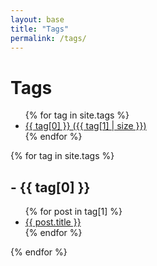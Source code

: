 ```yaml
---
layout: base
title: "Tags"
permalink: /tags/
---
```


<h1>Tags</h1>

<ul>
  {% for tag in site.tags %}
    <li><a href="#{{ tag[0] | slugify }}">{{ tag[0] }} ({{ tag[1] | size }})</a></li>
  {% endfor %}
</ul>

{% for tag in site.tags %}
  <h2 id="{{ tag[0] | slugify }}">- {{ tag[0] }}</h2>
  <ul>
    {% for post in tag[1] %}
        <li><a href="{% if site.github and site.github.repository_nwo %}{{ "/" | append: site.github.repository_name | append: post.url }}{% else %}{{ post.url }}{% endif %}">{{ post.title }}</a></li>
    {% endfor %}
  </ul>
{% endfor %}
